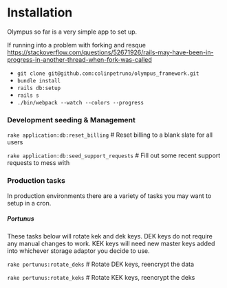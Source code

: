 # Installation

Olympus so far is a very simple app to set up.

If running into a problem with forking and resque
https://stackoverflow.com/questions/52671926/rails-may-have-been-in-progress-in-another-thread-when-fork-was-called

* `git clone git@github.com:colinpetruno/olympus_framework.git`
* `bundle install`
* `rails db:setup`
* `rails s`
* `./bin/webpack --watch --colors --progress`

### Development seeding & Management

`rake application:db:reset_billing`          # Reset billing to a blank slate for all users

`rake application:db:seed_support_requests`  # Fill out some recent support requests to mess with

### Production tasks

In production environments there are a variety of tasks you may want to setup
in a cron.

##### Portunus
These tasks below will rotate kek and dek keys. DEK keys do not require any
manual changes to work. KEK keys will need new master keys added into 
whichever storage adaptor you decide to use. 

`rake portunus:rotate_deks`                # Rotate DEK keys, reencrypt the data

`rake portunus:rotate_keks`                # Rotate KEK keys, reencrypt the deks
